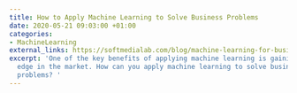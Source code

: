 ```yaml
---
title: How to Apply Machine Learning to Solve Business Problems
date: 2020-05-21 09:03:00 +01:00
categories:
- MachineLearning
external_links: https://softmedialab.com/blog/machine-learning-for-business/
excerpt: 'One of the key benefits of applying machine learning is gaining a competitive
  edge in the market. How can you apply machine learning to solve business problem
  problems? '
---
```


